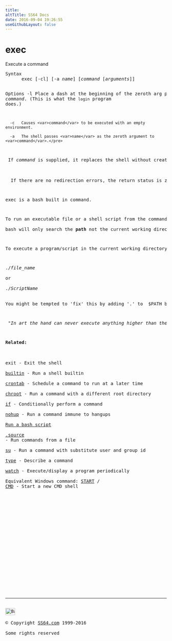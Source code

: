```yaml
---
title:
altTitle: SS64 Docs
date: 2016-09-04 19:26:55
useGithubLayout: false
---
```

<!-- #BeginLibraryItem "/Library/head_bash.lbi" --><!-- #EndLibraryItem --><h1>exec</h1> 
<p>Execute a command</p>
<pre>Syntax
      exec [-cl] [-a <var>name</var>] [<var>command</var> [<var>arguments</var>]]

Options
      -l   Place a dash at the beginning of the zeroth arg passed to <var>command</var>.
           (This is what the <code>login</code> program does.)

      -c   Causes <var>command</var> to be executed with an empty environment.

      -a   The shell passes <var>name</var> as the zeroth argument to <var>command</var>.</pre>
<p> If <var>command</var> is supplied, it replaces the shell without creating a new process. If no <var>command</var> is specified, redirections can be used to affect the current shell environment. <br>
  <br>
  If there are no redirection errors, the return status is zero; otherwise the return status is non-zero.</p>
<p>exec is a bash built in command.</p>
<p>To run an executable file or a shell script from the command line it is often not necessary to use <span class="code">exec</span> at all, just prefix the filename with .<span class="code">/ </span><br>
bash will only search the <b>path </b>not the current working directory for the file. </p>
<p>To execute a program/script in the current working directory use:</p>
<p><span class="code">./<i>file_name</i></span><br>
<span class="code">or<br>
./<i>ScriptName</i> </span><br><br>
You might be tempted to 'fix' this by adding '.' to  $PATH but this is widely considered to be a bad idea for security reasons.</p>
<p class="quote"><i> "In art the hand can never execute anything higher than the heart can inspire" ~ Ralph Waldo Emerson</i></p>
<p><b>Related:</b><br>
<br>
exit - Exit the shell<br>
<a href="builtin.html">builtin</a> - Run a shell builtin<br>
<a href="crontab.html">crontab</a> - Schedule a command to run at a later time<br>
<a href="chroot.html">chroot</a> - Run a command with a different root directory<br>
<a href="if.html">if</a> - Conditionally perform a command<br>
<a href="nohup.html">nohup</a> - Run a command immune to hangups<br>
<a href="syntax-script.html">Run a bash script</a><br>
<a href="source.html">.source</a> 
- Run commands from a file <br>
<a href="su.html">su</a> - Run a command with substitute user and group id<br>
<a href="type.html">type</a> - Describe a command <br>
<a href="watch.html">watch</a> - Execute/display a program periodically<br>
Equivalent Windows command: <a href="../nt/start.html">START</a> / <a href="../nt/cmd.html">
CMD</a> - Start a new CMD shell</p><!-- #BeginLibraryItem "/Library/foot_bash.lbi" --><p>
<!-- bash300 -->
<ins class="adsbygoogle" style="display:inline-block;width:300px;height:250px" data-ad-client="ca-pub-6140977852749469" data-ad-slot="4615356305"></ins>
<script>
(adsbygoogle = window.adsbygoogle || []).push({});
</script></p>
<hr>
<div id="bl" class="footer"><a href="exec.html#"><img src="../images/top.png" width="30" height="22" alt="Back to the Top"></a></div>
<div id="br" class="footer, tagline">© Copyright <a href="../index.html">SS64.com</a> 1999-2016<br>
Some rights reserved</div><!-- #EndLibraryItem -->

